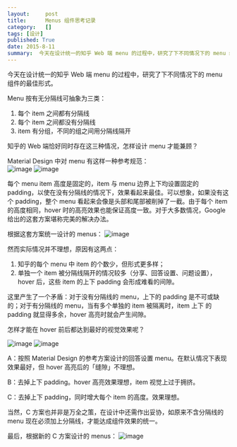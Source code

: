 ```yaml
---
layout:     post
title:      Menus 组件思考记录
category:   []
tags: [设计]
published: True
date: 2015-8-11
summary:  今天在设计统一的知乎 Web 端 menu 的过程中，研究了下不同情况下的 menu 组件的最佳形式。Menu 按有无分隔线可抽象为三类：1. 每个 item 之间都有分隔线；2. 每个 item 之间都没有分隔线；3. item 有分组，不同的组之间用分隔线隔开。知乎的 Web 端恰好同时存在这三种情况，怎样设计 menu 才能兼顾？
--- 
```



今天在设计统一的知乎 Web 端 menu 的过程中，研究了下不同情况下的 menu 组件的最佳形式。

Menu 按有无分隔线可抽象为三类：  

1. 每个 item 之间都有分隔线
2. 每个 item 之间都没有分隔线
3. item 有分组，不同的组之间用分隔线隔开

知乎的 Web 端恰好同时存在这三种情况，怎样设计 menu 才能兼顾？

Material Design 中对 menu 有这样一种参考规范：  
![image](http://i3.tietuku.com/f6e27e4816bb02a2.png)
![image](http://i3.tietuku.com/9bad2814a2099fcd.png)  

每个 menu item 高度是固定的，item 与 menu 边界上下均设置固定的 padding，以使在没有分隔线的情况下，效果看起来最佳。可以想象，如果没有这个 padding，整个 menu 看起来会像是头部和尾部被削掉了一截。由于每个 item 的高度相同，hover 时的高亮效果也能保证高度一致。对于大多数情况，Google 给出的这套方案堪称完美的解决办法。

根据这套方案统一设计的 menus：
![image](http://i3.tietuku.com/909123379a50d139.png)
  
然而实际情况并不理想，原因有这两点：    
  
1. 知乎的每个 menu 中 item 的个数少，但形式更多样；
2. 单独一个 item 被分隔线隔开的情况较多（分享、回答设置、问题设置），hover 后，这些 item 的上下 padding 会形成难看的间隙。

这里产生了一个矛盾：对于没有分隔线的 menu，上下的 padding 是不可或缺的；对于有分隔线的 menu，当有多个单独的 item 被隔离时，item 上下 的  padding 就显得多余，hover 高亮时就会产生间隙。

怎样才能在 hover 前后都达到最好的视觉效果呢？  
  
![image](http://i3.tietuku.com/0bd510013965eb95.png)
![image](http://i3.tietuku.com/f80ec489ad9fed17.png)  
  
A：按照 Material Design 的参考方案设计的回答设置 menu。在默认情况下表现效果最好，但 hover 高亮后的「缝隙」不理想。
  
B：去掉上下 padding。hover 高亮效果理想，item 视觉上过于拥挤。
  
C：去掉上下 padding，同时增大每个 item 的高度。效果理想。  
  
当然，C 方案也并非是万全之策，在设计中还需作出妥协，如原来不含分隔线的 menu 现在必须加上分隔线，才能达成组件效果的统一。

最后，根据新的 C 方案设计的 menus：
![image](http://i3.tietuku.com/17e01fb7c42e8954.png)










  
